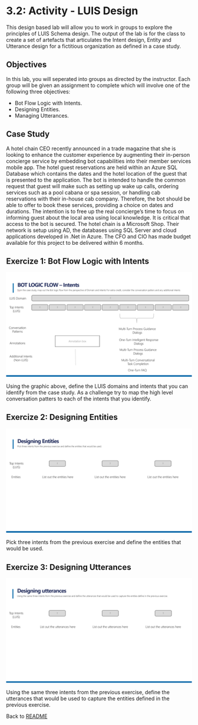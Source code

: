 # 3.2: Activity - LUIS Design 

This design based lab will allow you to work in groups to explore the principles of LUIS Schema design. The output of the lab is for the class to create a set of artefacts that articulates the Intent design, Entity and Utterance design for a fictitious organization as defined in a case study.


## Objectives
In this lab, you will seperated into groups as directed by the instructor. Each group will be given an assignment to complete which will involve one of the following three objectives:

- Bot Flow Logic with Intents.
- Designing Entities.
- Managing Utterances.


## Case Study

A hotel chain CEO recently announced in a trade magazine that she is looking to enhance the customer experience by augmenting their in-person concierge service by embedding bot capabilities into their member services mobile app. The hotel guest reservations are held within an Azure SQL Database which contains the dates and the hotel location of the guest that is presented to the application. The bot is intended to handle the common request that guest will make such as setting up wake up calls, ordering services such as a pool cabana or spa session, or handling cab reservations with their in-house cab company. Therefore, the bot should be able to offer to book these services, providing a choice on dates and durations. The intention is to free up the real concierge’s time to focus on informing guest about the local area using local knowledge. It is critical that access to the bot is secured. The hotel chain is a Microsoft Shop. Their network is setup using AD, the databases using SQL Server and cloud applications developed in .Net in Azure. The CFO and CIO has made budget available for this project to be delivered within 6 months.


## Exercize 1: Bot Flow Logic with Intents

![Defining a Bot Personality Profile](./resources/assets/sess_3.1_Lab_1.1.jpg)

Using the graphic above, define the LUIS domains and intents that you can identify from the case study. As a challenge try to map the high level conversation patters to each of the intents that you identify.


## Exercize 2: Designing Entities 

![Designing Entities ](./resources/assets/sess_3.1_Lab_1.2.jpg)

Pick three intents from the previous exercise and define the entities that would be used. 


## Exercize 3: Designing Utterances

![Designing Utterances](./resources/assets/sess_3.1_Lab_1.3.jpg)

Using the same three intents from the previous exercise, define the utterances that would be used to capture the entities defined in the previous exercise. 

Back to [README](./0_README.md)